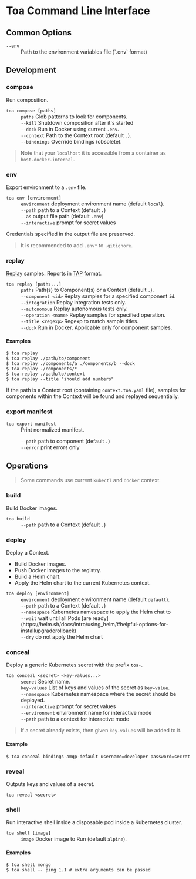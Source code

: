 # Toa Command Line Interface

## Common Options

<dl>
<dt><code>--env</code></dt>
<dd>Path to the environment variables file (`.env` format)</dd>
</dl>

## Development

### compose

Run composition.

<dl>
<dt><code>toa compose [paths]</code></dt>
<dd>
<code>paths</code> Glob patterns to look for components.<br/>
<code>--kill</code> Shutdown composition after it's started<br/>
<code>--dock</code> Run in Docker using current <code>.env</code>.<br/>
<code>--context</code> Path to the Context root (default <code>.</code>).<br/>
<code>--bindnings</code> Override bindings (obsolete).
</dd>
</dl>

> Note that your `localhost` it is accessible from a container as `host.docker.internal`.

### env

Export environment to a `.env` file.

<dl>
<dt><code>toa env [environment]</code></dt>
<dd>
<code>environment</code> deployment environment name (default <code>local</code>).<br/>
<code>--path</code> path to a Context (default <code>.</code>)<br/>
<code>--as</code> output file path (default <code>.env</code>)<br/>
<code>--interactive</code> prompt for secret values
</dd>
</dl>

Credentials specified in the output file are preserved.

> It is recommended to add `.env*` to `.gitignore`.

### replay

[Replay](/extensions/sampling/docs/replay.md) samples. Reports in [TAP](https://testanything.org)
format.

<dl>
<dt><code>toa replay [paths...]</code></dt>
<dd>
<code>paths</code> Path(s) to Component(s) or a Context (default <code>.</code>).<br/>
<code>--component &lt;id&gt;</code> Replay samples for a specified component <code>id</code>.<br/>
<code>--integration</code> Replay integration tests only.<br/>
<code>--autonomous</code> Replay autonomous tests only.<br/>
<code>--operation &lt;name&gt;</code> Replay samples for specified operation.<br/>
<code>--title &lt;regexp&gt;</code> Regexp to match sample titles.<br/>
<code>--dock</code> Run in Docker. Applicable only for component samples.
</dd>
</dl>

#### Examples

```shell
$ toa replay
$ toa replay ./path/to/component
$ toa replay ./components/a ./components/b --dock
$ toa replay ./components/*
$ toa replay ./path/to/context
$ toa replay --title "should add numbers"
```

If the path is a Context root (containing `context.toa.yaml` file), samples for components within
the Context will be
found and replayed sequentially.

### export manifest

<dl>
<dt><code>toa export manifest</code></dt>
<dd>Print normalized manifest.

<code>--path</code> path to component (default <code>.</code>)<br/>
<code>--error</code> print errors only
</dd>
</dl>

## Operations

> Some commands use current `kubectl` and `docker` context.

### build

Build Docker images.

<dl>
<dt><code>toa build</code></dt>
<dd>
<code>--path</code> path to a Context (default <code>.</code>)
</dd>
</dl>

### deploy

Deploy a Context.

- Build Docker images.
- Push Docker images to the registry.
- Build a Helm chart.
- Apply the Helm chart to the current Kubernetes context.

<dl>
<dt><code>toa deploy [environment]</code></dt>
<dd>
<code>environment</code> deployment environment name (default <code>default</code>).<br/>
<code>--path</code> path to a Context (default <code>.</code>)<br/>
<code>--namespace</code> Kubernetes namespace to apply the Helm chat to<br/>
<code>--wait</code> wait until all
Pods [are ready](https://helm.sh/docs/intro/using_helm/#helpful-options-for-installupgraderollback)<br/>
<code>--dry</code> do not apply the Helm chart
</dd>
</dl>

### conceal

Deploy a generic Kubernetes secret with the prefix `toa-`.

<dl>
<dt><code>toa conceal &lt;secret&gt; &lt;key-values...&gt;</code></dt>
<dd>
<code>secret</code> Secret name.<br/>
<code>key-values</code> List of keys and values of the secret as <code>key=value</code>.<br/>
<code>--namespace</code> Kubernetes namespace where the secret should be deployed.<br/>
<code>--interactive</code> prompt for secret values<br/>
<code>--environment</code> environment name for interactive mode<br/>
<code>--path</code> path to a context for interactive mode
</dd>
</dl>

> If a secret already exists, then given `key-values` will be added to it.

#### Example

```shell
$ toa conceal bindings-amqp-default username=developer password=secret
```

### reveal

Outputs keys and values of a secret.

<dl>
<dt>
<code>toa reveal &lt;secret&gt;</code>
</dt>
</dl>

### shell

Run interactive shell inside a disposable pod inside a Kubernetes cluster.

<dl>
<dt>
<code>toa shell [image]</code>
</dt>
<dd>
<code>image</code> Docker image to Run (default <code>alpine</code>).<br/>
</dd>
</dl>

#### Examples

```shell
$ toa shell mongo
$ toa shell -- ping 1.1 # extra arguments can be passed
```
